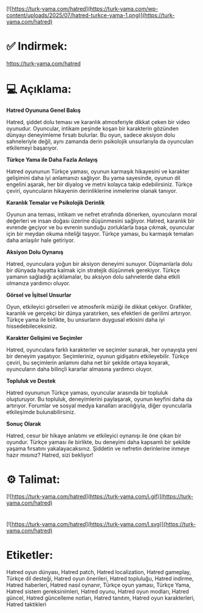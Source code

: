 [![https://turk-yama.com/hatred](https://turk-yama.com/wp-content/uploads/2025/07/hatred-turkce-yama-1.png)](https://turk-yama.com/hatred)
# ✅ Indirmek:
https://turk-yama.com/hatred
# 💻 Açıklama:
**Hatred Oyununa Genel Bakış**

Hatred, şiddet dolu teması ve karanlık atmosferiyle dikkat çeken bir video oyunudur. Oyuncular, intikam peşinde koşan bir karakterin gözünden dünyayı deneyimleme fırsatı bulurlar. Bu oyun, sadece aksiyon dolu sahneleriyle değil, aynı zamanda derin psikolojik unsurlarıyla da oyuncuları etkilemeyi başarıyor.

**Türkçe Yama ile Daha Fazla Anlayış**

Hatred oyununun Türkçe yaması, oyunun karmaşık hikayesini ve karakter gelişimini daha iyi anlamanızı sağlıyor. Bu yama sayesinde, oyunun dil engelini aşarak, her bir diyalog ve metni kolayca takip edebilirsiniz. Türkçe çeviri, oyuncuların hikayenin derinliklerine inmelerine olanak tanıyor.

**Karanlık Temalar ve Psikolojik Derinlik**

Oyunun ana teması, intikam ve nefret etrafında dönerken, oyuncuların moral değerleri ve insan doğası üzerine düşünmesini sağlıyor. Hatred, karanlık bir evrende geçiyor ve bu evrenin sunduğu zorluklarla başa çıkmak, oyuncular için bir meydan okuma niteliği taşıyor. Türkçe yaması, bu karmaşık temaları daha anlaşılır hale getiriyor.

**Aksiyon Dolu Oynanış**

Hatred, oyunculara yoğun bir aksiyon deneyimi sunuyor. Düşmanlarla dolu bir dünyada hayatta kalmak için stratejik düşünmek gerekiyor. Türkçe yamanın sağladığı açıklamalar, bu aksiyon dolu sahnelerde daha etkili olmanıza yardımcı oluyor.

**Görsel ve İşitsel Unsurlar**

Oyun, etkileyici görselleri ve atmosferik müziği ile dikkat çekiyor. Grafikler, karanlık ve gerçekçi bir dünya yaratırken, ses efektleri de gerilimi artırıyor. Türkçe yama ile birlikte, bu unsurların duygusal etkisini daha iyi hissedebileceksiniz.

**Karakter Gelişimi ve Seçimler**

Hatred, oyunculara farklı karakterler ve seçimler sunarak, her oynayışta yeni bir deneyim yaşatıyor. Seçimleriniz, oyunun gidişatını etkileyebilir. Türkçe çeviri, bu seçimlerin anlamını daha net bir şekilde ortaya koyarak, oyuncuların daha bilinçli kararlar almasına yardımcı oluyor.

**Topluluk ve Destek**

Hatred oyununun Türkçe yaması, oyuncular arasında bir topluluk oluşturuyor. Bu topluluk, deneyimlerini paylaşarak, oyunun keyfini daha da artırıyor. Forumlar ve sosyal medya kanalları aracılığıyla, diğer oyuncularla etkileşimde bulunabilirsiniz.

**Sonuç Olarak**

Hatred, cesur bir hikaye anlatımı ve etkileyici oynanışı ile öne çıkan bir oyundur. Türkçe yaması ile birlikte, bu deneyimi daha kapsamlı bir şekilde yaşama fırsatını yakalayacaksınız. Şiddetin ve nefretin derinlerine inmeye hazır mısınız? Hatred, sizi bekliyor!
# ⚙️ Talimat:
[![https://turk-yama.com/hatred](https://turk-yama.com/i.gif)](https://turk-yama.com/hatred)
#
[![https://turk-yama.com/hatred](https://turk-yama.com/l.svg)](https://turk-yama.com/hatred)
# Etiketler:
Hatred oyun dünyası, Hatred patch, Hatred localization, Hatred gameplay, Türkçe dil desteği, Hatred oyun önerileri, Hatred topluluğu, Hatred indirme, Hatred haberleri, Hatred nasıl oynanır, Türkçe oyun yaması, Türkçe Yama, Hatred sistem gereksinimleri, Hatred oyunu, Hatred oyun modları, Hatred güncel, Hatred güncelleme notları, Hatred tanıtım, Hatred oyun karakterleri, Hatred taktikleri


